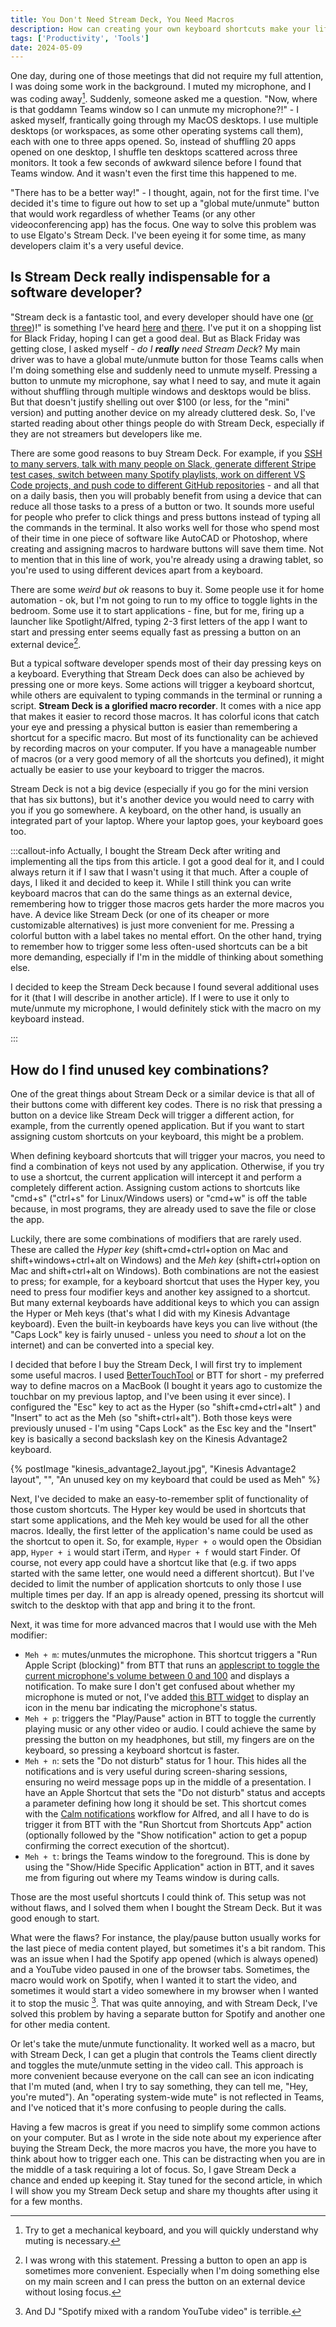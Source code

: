 ```yaml
---
title: You Don't Need Stream Deck, You Need Macros
description: How can creating your own keyboard shortcuts make your life easier, and why don't you need a device like Stream Deck for that?
tags: ['Productivity', 'Tools']
date: 2024-05-09
---
```

One day, during one of those meetings that did not require my full attention, I was doing some work in the background. I muted my microphone, and I was coding away[^1]. Suddenly, someone asked me a question. "Now, where is that goddamn Teams window so I can unmute my microphone?!" - I asked myself, frantically going through my MacOS desktops. I use multiple desktops (or workspaces, as some other operating systems call them), each with one to three apps opened. So, instead of shuffling 20 apps opened on one desktop, I shuffle ten desktops scattered across three monitors. It took a few seconds of awkward silence before I found that Teams window. And it wasn't even the first time this happened to me.

"There has to be a better way!" - I thought, again, not for the first time. I've decided it's time to figure out how to set up a "global mute/unmute" button that would work regardless of whether Teams (or any other videoconferencing app) has the focus. One way to solve this problem was to use Elgato's Stream Deck. I've been eyeing it for some time, as many developers claim it's a very useful device.

## Is Stream Deck really indispensable for a software developer?

"Stream deck is a fantastic tool, and every developer should have one ([or three](https://www.reddit.com/r/streamdeckprofiles/comments/y1xger/comment/itkcz9j/?context=3))!" is something I've heard [here](https://dev.to/kurtissfrost/power-at-your-fingertips-3c7k) and [there](https://www.youtube.com/watch?v=dL9-MnQl1Wg). I've put it on a shopping list for Black Friday, hoping I can get a good deal. But as Black Friday was getting close, I asked myself - *do I **really** need Stream Deck*? My main driver was to have a global mute/unmute button for those Teams calls when I'm doing something else and suddenly need to unmute myself. Pressing a button to unmute my microphone, say what I need to say, and mute it again without shuffling through multiple windows and desktops would be bliss. But that doesn't justify shelling out over $100 (or less, for the "mini" version) and putting another device on my already cluttered desk. So, I've started reading about other things people do with Stream Deck, especially if they are not streamers but developers like me.

There are some good reasons to buy Stream Deck. For example, if you [SSH to many servers, talk with many people on Slack, generate different Stripe test cases, switch between many Spotify playlists, work on different VS Code projects, and push code to different GitHub repositories](https://adam.ac/blog/stream-deck-for-developers/) - and all that on a daily basis, then you will probably benefit from using a device that can reduce all those tasks to a press of a button or two. It sounds more useful for people who prefer to click things and press buttons instead of typing all the commands in the terminal. It also works well for those who spend most of their time in one piece of software like AutoCAD or Photoshop, where creating and assigning macros to hardware buttons will save them time. Not to mention that in this line of work, you're already using a drawing tablet, so you're used to using different devices apart from a keyboard.

There are some *weird but ok* reasons to buy it. Some people use it for home automation - ok, but I'm not going to run to my office to toggle lights in the bedroom. Some use it to start applications - fine, but for me, firing up a launcher like Spotlight/Alfred, typing 2-3 first letters of the app I want to start and pressing enter seems equally fast as pressing a button on an external device[^2].

But a typical software developer spends most of their day pressing keys on a keyboard. Everything that Stream Deck does can also be achieved by pressing one or more keys. Some actions will trigger a keyboard shortcut, while others are equivalent to typing commands in the terminal or running a script. **Stream Deck is a glorified macro recorder**. It comes with a nice app that makes it easier to record those macros. It has colorful icons that catch your eye and pressing a physical button is easier than remembering a shortcut for a specific macro. But most of its functionality can be achieved by recording macros on your computer. If you have a manageable number of macros (or a very good memory of all the shortcuts you defined), it might actually be easier to use your keyboard to trigger the macros.

Stream Deck is not a big device (especially if you go for the mini version that has six buttons), but it's another device you would need to carry with you if you go somewhere. A keyboard, on the other hand, is usually an integrated part of your laptop. Where your laptop goes, your keyboard goes too.

:::callout-info
Actually, I bought the Stream Deck after writing and implementing all the tips from this article. I got a good deal for it, and I could always return it if I saw that I wasn't using it that much. After a couple of days, I liked it and decided to keep it. While I still think you can write keyboard macros that can do the same things as an external device, remembering how to trigger those macros gets harder the more macros you have. A device like Stream Deck (or one of its cheaper or more customizable alternatives) is just more convenient for me. Pressing a colorful button with a label takes no mental effort. On the other hand, trying to remember how to trigger some less often-used shortcuts can be a bit more demanding, especially if I'm in the middle of thinking about something else.

I decided to keep the Stream Deck because I found several additional uses for it (that I will describe in another article). If I were to use it only to mute/unmute my microphone, I would definitely stick with the macro on my keyboard instead.
<!-- TODO: Link to the 2nd article when it's ready  -->
:::

## How do I find unused key combinations?

One of the great things about Stream Deck or a similar device is that all of their buttons come with different key codes. There is no risk that pressing a button on a device like Stream Deck will trigger a different action, for example, from the currently opened application. But if you want to start assigning custom shortcuts on your keyboard, this might be a problem.

When defining keyboard shortcuts that will trigger your macros, you need to find a combination of keys not used by any application. Otherwise, if you try to use a shortcut, the current application will intercept it and perform a completely different action. Assigning custom actions to shortcuts like "cmd+s" ("ctrl+s" for Linux/Windows users) or "cmd+w" is off the table because, in most programs, they are already used to save the file or close the app.

Luckily, there are some combinations of modifiers that are rarely used. These are called the *Hyper key* (shift+cmd+ctrl+option on Mac and shift+windows+ctrl+alt on Windows) and the *Meh key* (shift+ctrl+option on Mac and shift+ctrl+alt on Windows). Both combinations are not the easiest to press; for example, for a keyboard shortcut that uses the Hyper key, you need to press four modifier keys and another key assigned to a shortcut. But many external keyboards have additional keys to which you can assign the Hyper or Meh keys (that's what I did with my Kinesis Advantage keyboard). Even the built-in keyboards have keys you can live without (the "Caps Lock" key is fairly unused - unless you need to *shout* a lot on the internet) and can be converted into a special key.

I decided that before I buy the Stream Deck, I will first try to implement some useful macros. I used [BetterTouchTool](https://folivora.ai/) or BTT for short - my preferred way to define macros on a MacBook (I bought it years ago to customize the touchbar on my previous laptop, and I've been using it ever since). I configured the "Esc" key to act as the Hyper (so "shift+cmd+ctrl+alt" ) and "Insert" to act as the Meh (so "shift+ctrl+alt"). Both those keys were previously unused - I'm using "Caps Lock" as the Esc key and the "Insert" key is basically a second backslash key on the Kinesis Advantage2 keyboard.

{% postImage "kinesis_advantage2_layout.jpg", "Kinesis Advantage2 layout", "", "An unused key on my keyboard that could be used as Meh" %}

Next, I've decided to make an easy-to-remember split of functionality of those custom shortcuts. The Hyper key would be used in shortcuts that start some applications, and the Meh key would be used for all the other macros. Ideally, the first letter of the application's name could be used as the shortcut to open it. So, for example, `Hyper + o` would open the Obsidian app, `Hyper + i` would start iTerm, and `Hyper + f` would start Finder. Of course, not every app could have a shortcut like that (e.g. if two apps started with the same letter, one would need a different shortcut). But I've decided to limit the number of application shortcuts to only those I use multiple times per day. If an app is already opened, pressing its shortcut will switch to the desktop with that app and bring it to the front.

Next, it was time for more advanced macros that I would use with the Meh modifier:

- `Meh + m`: mutes/unmutes the microphone. This shortcut triggers a "Run Apple Script (blocking)" from BTT that runs an [applescript to toggle the current microphone's volume between 0 and 100](https://gist.github.com/AliKarpuzoglu/a5ce01c5a3812094a91d3d6e22fd12b4) and displays a notification. To make sure I don't get confused about whether my microphone is muted or not, I've added [this BTT widget](https://community.folivora.ai/t/microphone-mute-unmute-widget/1579) to display an icon in the menu bar indicating the microphone's status.
- `Meh + p`: triggers the "Play/Pause" action in BTT to toggle the currently playing music or any other video or audio. I could achieve the same by pressing the button on my headphones, but still, my fingers are on the keyboard, so pressing a keyboard shortcut is faster.
- `Meh + n`: sets the "Do not disturb" status for 1 hour. This hides all the notifications and is very useful during screen-sharing sessions, ensuring no weird message pops up in the middle of a presentation. I have an Apple Shortcut that sets the "Do not disturb" status and accepts a parameter defining how long it should be set. This shortcut comes with the [Calm notifications](https://alfred.app/workflows/vitor/calm-notifications/) workflow for Alfred, and all I have to do is trigger it from BTT with the "Run Shortcut from Shortcuts App" action (optionally followed by the "Show notification" action to get a popup confirming the correct execution of the shortcut).
- `Meh + t`: brings the Teams window to the foreground. This is done by using the "Show/Hide Specific Application" action in BTT, and it saves me from figuring out where my Teams window is during calls.

Those are the most useful shortcuts I could think of. This setup was not without flaws, and I solved them when I bought the Stream Deck. But it was good enough to start.

What were the flaws? For instance, the play/pause button usually works for the last piece of media content played, but sometimes it's a bit random. This was an issue when I had the Spotify app opened (which is always opened) and a YouTube video paused in one of the browser tabs. Sometimes, the macro would work on Spotify, when I wanted it to start the video, and sometimes it would start a video somewhere in my browser when I wanted it to stop the music [^3]. That was quite annoying, and with Stream Deck, I've solved this problem by having a separate button for Spotify and another one for other media content.

Or let's take the mute/unmute functionality. It worked well as a macro, but with Stream Deck, I can get a plugin that controls the Teams client directly and toggles the mute/unmute setting in the video call. This approach is more convenient because everyone on the call can see an icon indicating that I'm muted (and, when I try to say something, they can tell me, "Hey, you're muted"). An "operating system-wide mute" is not reflected in Teams, and I've noticed that it's more confusing to people during the calls.

Having a few macros is great if you need to simplify some common actions on your computer. But as I wrote in the side note about my experience after buying the Stream Deck, the more macros you have, the more you have to think about how to trigger each one. This can be distracting when you are in the middle of a task requiring a lot of focus. So, I gave Stream Deck a chance and ended up keeping it. Stay tuned for the second article, in which I will show you my Stream Deck setup and share my thoughts after using it for a few months.

[^1]: Try to get a mechanical keyboard, and you will quickly understand why muting is necessary.
[^2]: I was wrong with this statement. Pressing a button to open an app is sometimes more convenient. Especially when I'm doing something else on my main screen and I can press the button on an external device without losing focus.
[^3]: And DJ "Spotify mixed with a random YouTube video" is terrible.
